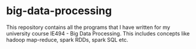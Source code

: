 # big-data-processing
This repository contains all the programs that I have written for my university course IE494 - Big Data Processing. This includes concepts like hadoop map-reduce, spark RDDs, spark SQL etc.
